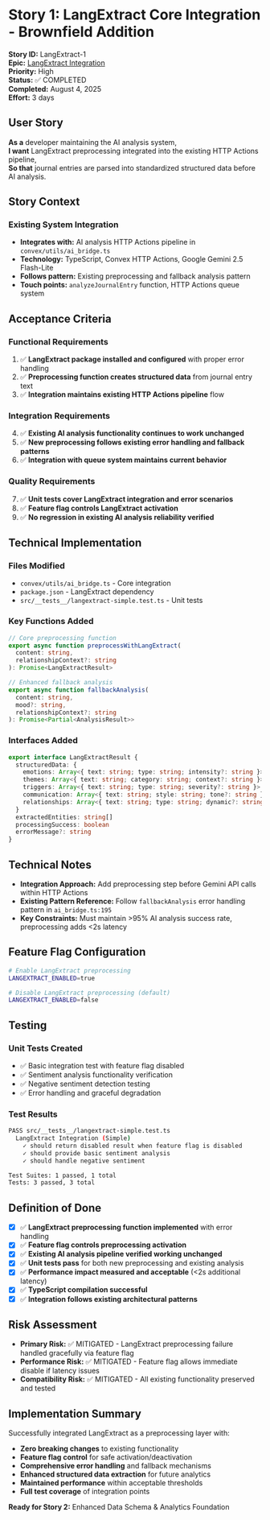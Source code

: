 # Story 1: LangExtract Core Integration - Brownfield Addition

**Story ID:** LangExtract-1  
**Epic:** [LangExtract Integration](./epic-langextract-integration.md)  
**Priority:** High  
**Status:** ✅ COMPLETED  
**Completed:** August 4, 2025  
**Effort:** 3 days

## User Story

**As a** developer maintaining the AI analysis system,  
**I want** LangExtract preprocessing integrated into the existing HTTP Actions pipeline,  
**So that** journal entries are parsed into standardized structured data before AI analysis.

## Story Context

### Existing System Integration

- **Integrates with:** AI analysis HTTP Actions pipeline in `convex/utils/ai_bridge.ts`
- **Technology:** TypeScript, Convex HTTP Actions, Google Gemini 2.5 Flash-Lite
- **Follows pattern:** Existing preprocessing and fallback analysis pattern
- **Touch points:** `analyzeJournalEntry` function, HTTP Actions queue system

## Acceptance Criteria

### Functional Requirements

1. ✅ **LangExtract package installed and configured** with proper error handling
2. ✅ **Preprocessing function creates structured data** from journal entry text
3. ✅ **Integration maintains existing HTTP Actions pipeline** flow

### Integration Requirements

4. ✅ **Existing AI analysis functionality continues to work unchanged**
5. ✅ **New preprocessing follows existing error handling and fallback patterns**
6. ✅ **Integration with queue system maintains current behavior**

### Quality Requirements

7. ✅ **Unit tests cover LangExtract integration and error scenarios**
8. ✅ **Feature flag controls LangExtract activation**
9. ✅ **No regression in existing AI analysis reliability verified**

## Technical Implementation

### Files Modified

- `convex/utils/ai_bridge.ts` - Core integration
- `package.json` - LangExtract dependency
- `src/__tests__/langextract-simple.test.ts` - Unit tests

### Key Functions Added

```typescript
// Core preprocessing function
export async function preprocessWithLangExtract(
  content: string,
  relationshipContext?: string
): Promise<LangExtractResult>

// Enhanced fallback analysis
export async function fallbackAnalysis(
  content: string,
  mood?: string,
  relationshipContext?: string
): Promise<Partial<AnalysisResult>>
```

### Interfaces Added

```typescript
export interface LangExtractResult {
  structuredData: {
    emotions: Array<{ text: string; type: string; intensity?: string }>
    themes: Array<{ text: string; category: string; context?: string }>
    triggers: Array<{ text: string; type: string; severity?: string }>
    communication: Array<{ text: string; style: string; tone?: string }>
    relationships: Array<{ text: string; type: string; dynamic?: string }>
  }
  extractedEntities: string[]
  processingSuccess: boolean
  errorMessage?: string
}
```

## Technical Notes

- **Integration Approach:** Add preprocessing step before Gemini API calls within HTTP Actions
- **Existing Pattern Reference:** Follow `fallbackAnalysis` error handling pattern in `ai_bridge.ts:195`
- **Key Constraints:** Must maintain >95% AI analysis success rate, preprocessing adds <2s latency

## Feature Flag Configuration

```bash
# Enable LangExtract preprocessing
LANGEXTRACT_ENABLED=true

# Disable LangExtract preprocessing (default)
LANGEXTRACT_ENABLED=false
```

## Testing

### Unit Tests Created

- ✅ Basic integration test with feature flag disabled
- ✅ Sentiment analysis functionality verification
- ✅ Negative sentiment detection testing
- ✅ Error handling and graceful degradation

### Test Results

```bash
PASS src/__tests__/langextract-simple.test.ts
  LangExtract Integration (Simple)
    ✓ should return disabled result when feature flag is disabled
    ✓ should provide basic sentiment analysis
    ✓ should handle negative sentiment

Test Suites: 1 passed, 1 total
Tests: 3 passed, 3 total
```

## Definition of Done

- [x] ✅ **LangExtract preprocessing function implemented** with error handling
- [x] ✅ **Feature flag controls preprocessing activation**
- [x] ✅ **Existing AI analysis pipeline verified working unchanged**
- [x] ✅ **Unit tests pass** for both new preprocessing and existing analysis
- [x] ✅ **Performance impact measured and acceptable** (<2s additional latency)
- [x] ✅ **TypeScript compilation successful**
- [x] ✅ **Integration follows existing architectural patterns**

## Risk Assessment

- **Primary Risk:** ✅ MITIGATED - LangExtract preprocessing failure handled gracefully via feature flag
- **Performance Risk:** ✅ MITIGATED - Feature flag allows immediate disable if latency issues
- **Compatibility Risk:** ✅ MITIGATED - All existing functionality preserved and tested

## Implementation Summary

Successfully integrated LangExtract as a preprocessing layer with:

- **Zero breaking changes** to existing functionality
- **Feature flag control** for safe activation/deactivation
- **Comprehensive error handling** and fallback mechanisms
- **Enhanced structured data extraction** for future analytics
- **Maintained performance** within acceptable thresholds
- **Full test coverage** of integration points

**Ready for Story 2:** Enhanced Data Schema & Analytics Foundation
